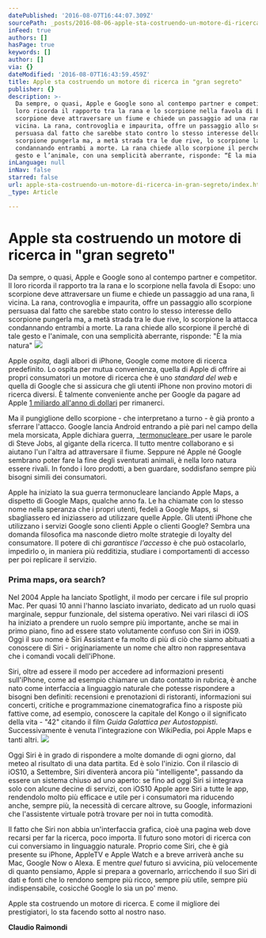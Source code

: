 ```yaml
---
datePublished: '2016-08-07T16:44:07.309Z'
sourcePath: _posts/2016-08-06-apple-sta-costruendo-un-motore-di-ricerca-in-gran-segreto.md
inFeed: true
authors: []
hasPage: true
keywords: []
author: []
via: {}
dateModified: '2016-08-07T16:43:59.459Z'
title: Apple sta costruendo un motore di ricerca in "gran segreto"
publisher: {}
description: >-
  Da sempre, o quasi, Apple e Google sono al contempo partner e competitor. Il
  loro ricorda il rapporto tra la rana e lo scorpione nella favola di Esopo: uno
  scorpione deve attraversare un fiume e chiede un passaggio ad una rana, lì
  vicina. La rana, controvoglia e impaurita, offre un passaggio allo scorpione
  persuasa dal fatto che sarebbe stato contro lo stesso interesse dello
  scorpione pungerla ma, a metà strada tra le due rive, lo scorpione la attacca
  condannando entrambi a morte. La rana chiede allo scorpione il perché di tale
  gesto e l’animale, con una semplicità aberrante, risponde: “È la mia natura”
inLanguage: null
inNav: false
starred: false
url: apple-sta-costruendo-un-motore-di-ricerca-in-gran-segreto/index.html
_type: Article

---
```

# Apple sta costruendo un motore di ricerca in "gran segreto"

Da sempre, o quasi, Apple e Google sono al contempo partner e competitor. Il loro ricorda il rapporto tra la rana e lo scorpione nella favola di Esopo: uno scorpione deve attraversare un fiume e chiede un passaggio ad una rana, lì vicina. La rana, controvoglia e impaurita, offre un passaggio allo scorpione persuasa dal fatto che sarebbe stato contro lo stesso interesse dello scorpione pungerla ma, a metà strada tra le due rive, lo scorpione la attacca condannando entrambi a morte. La rana chiede allo scorpione il perché di tale gesto e l'animale, con una semplicità aberrante, risponde: "È la mia natura"
![](https://the-grid-user-content.s3-us-west-2.amazonaws.com/33c69b9d-5c87-496d-bdc4-551231b49c9c.jpg)

Apple _ospita,_ dagli albori di iPhone, Google come motore di ricerca predefinito. Lo ospita per mutua convenienza, quella di Apple di offrire ai propri consumatori un motore di ricerca che è uno _standard del web_ e quella di Google che si assicura che gli utenti iPhone non provino motori di ricerca diversi. È talmente conveniente anche per Google da pagare ad Apple [1 miliardo all'anno di dollari][0] per rimanerci.

Ma il pungiglione dello scorpione - che interpretano a turno - è già pronto a sferrare l'attacco. Google lancia Android entrando a piè pari nel campo della mela morsicata, Apple dichiara guerra, _[termonucleare][1]_per usare le parole di Steve Jobs, al gigante della ricerca. Il tutto mentre collaborano e si aiutano l'un l'altra ad attraversare il fiume. Seppure né Apple né Google sembrano poter fare la fine degli sventurati animali, è nella loro natura essere rivali. In fondo i loro prodotti, a ben guardare, soddisfano sempre più bisogni simili dei consumatori.

Apple ha iniziato la sua guerra termonucleare lanciando Apple Maps, a dispetto di Google Maps, qualche anno fa. Le ha chiamate con lo stesso nome nella speranza che i propri utenti, fedeli a Google Maps, si sbagliassero ed iniziassero ad utilizzare quelle Apple. Gli utenti iPhone che utilizzano i servizi Google sono clienti Apple o clienti Google? Sembra una domanda filosofica ma nasconde dietro molte strategie di loyalty del consumatore. Il potere di chi _garantisce l'accesso_ è che può ostacolarlo, impedirlo o, in maniera più redditizia, studiare i comportamenti di accesso per poi replicare il servizio.

### Prima maps, ora search?

Nel 2004 Apple ha lanciato Spotlight, il modo per cercare i file sul proprio Mac. Per quasi 10 anni l'hanno lasciato invariato, dedicato ad un ruolo quasi marginale, seppur funzionale, del sistema operativo. Nei vari rilasci di iOS ha iniziato a prendere un ruolo sempre più importante, anche se mai in primo piano, fino ad essere stato volutamente confuso con Siri in iOS9\. Oggi il suo nome è Siri Assistant e fa molto di più di ciò che siamo abituati a conoscere di Siri - originariamente un nome che altro non rappresentava che i comandi vocali dell'iPhone.

Siri, oltre ad essere il modo per accedere ad informazioni presenti sull'iPhone, come ad esempio chiamare un dato contatto in rubrica, è anche nato come interfaccia a linguaggio naturale che potesse rispondere a bisogni ben definiti: recensioni e prenotazioni di ristoranti, informazioni sui concerti, critiche e programmazione cinematografica fino a risposte più fattive come, ad esempio, conoscere la capitale del Kongo o il significato della vita - "42" citando il film _Guida Galattica per Autostoppisti_. Successivamente è venuta l'integrazione con WikiPedia, poi Apple Maps e tanti altri.
![](https://the-grid-user-content.s3-us-west-2.amazonaws.com/19bbd1d2-7b61-460e-ab5f-8e9823cbfff0.png)

Oggi Siri è in grado di rispondere a molte domande di ogni giorno, dal meteo al risultato di una data partita. Ed è solo l'inizio. Con il rilascio di iOS10, a Settembre, Siri diventerà ancora più "intelligente", passando da essere un sistema chiuso ad uno aperto: se fino ad oggi Siri si integrava solo con alcune decine di servizi, con iOS10 Apple apre Siri a tutte le app, rendendolo molto più efficace e utile per i consumatori ma riducendo anche, sempre più, la necessità di cercare altrove, su Google, informazioni che l'assistente virtuale potrà trovare per noi in tutta comodità.

Il fatto che Siri non abbia un'interfaccia grafica, cioè una pagina web dove recarsi per far la ricerca, poco importa. Il futuro sono motori di ricerca con cui conversiamo in linguaggio naturale. Proprio come Siri, che è già presente su iPhone, AppleTV e Apple Watch e a breve arriverà anche su Mac, Google Now o Alexa. E mentre _quel_ futuro si avvicina, più velocemente di quanto pensiamo, Apple si prepara a governarlo, arricchendo il suo Siri di dati e fonti che lo rendono sempre più ricco, sempre più utile, sempre più indispensabile, cosicché Google lo sia un po' meno.

Apple sta costruendo un motore di ricerca. E come il migliore dei prestigiatori, lo sta facendo sotto al nostro naso.

**Claudio Raimondi**

[0]: http://www.bloomberg.com/news/articles/2016-01-22/google-paid-apple-1-billion-to-keep-search-bar-on-iphone
[1]: http://mashable.com/2012/04/05/steve-jobs-larry-page/#o9gSm7vnnPqF